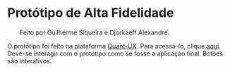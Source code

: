 # Protótipo de Alta Fidelidade

<p align="justify">&emsp;&emsp;Feito por Guilherme Siqueira e Djorkaeff Alexandre.</p>

O protótipo foi feito na plataforma [Quant-UX](https://www.quant-ux.com/). Para acessá-lo, clique [aqui](https://www.quant-ux.com/test.html?h=a2aa10aUbwoaitNtofUizk9iydeBepQG9UZKiRivlnz1DdIWrXJGBP5mM2ze). Deve-se interagir com o protótipo como se fosse a aplicação final. Botões são interativos.
